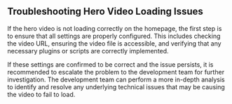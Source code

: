 ## Troubleshooting Hero Video Loading Issues

If the hero video is not loading correctly on the homepage, the first step is to ensure that all settings are properly configured. This includes checking the video URL, ensuring the video file is accessible, and verifying that any necessary plugins or scripts are correctly implemented.

If these settings are confirmed to be correct and the issue persists, it is recommended to escalate the problem to the development team for further investigation. The development team can perform a more in-depth analysis to identify and resolve any underlying technical issues that may be causing the video to fail to load.